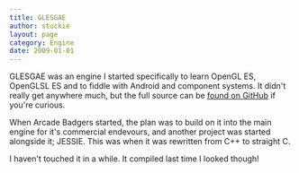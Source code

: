 ```yaml
---
title: GLESGAE
author: stuckie
layout: page
category: Engine
date: 2009-01-01
---
```


GLESGAE was an engine I started specifically to learn OpenGL ES, OpenGLSL ES and to fiddle with Android and component systems.
It didn't really get anywhere much, but the full source can be [found on GitHub](http://github.com/stuckie/glesgae) if you're curious.

When Arcade Badgers started, the plan was to build on it into the main engine for it's commercial endevours, and another project was started alongside it; JESSIE.
This was when it was rewritten from C++ to straight C.

I haven't touched it in a while. It compiled last time I looked though!

